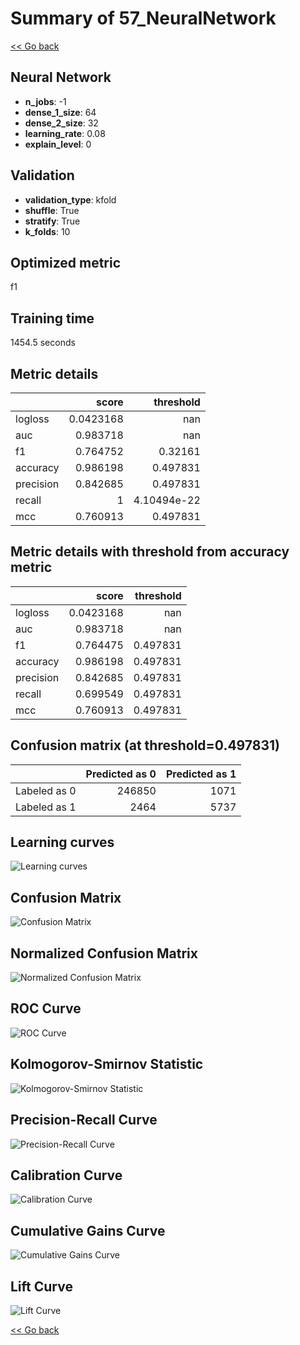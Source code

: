# Summary of 57_NeuralNetwork

[<< Go back](../README.md)


## Neural Network
- **n_jobs**: -1
- **dense_1_size**: 64
- **dense_2_size**: 32
- **learning_rate**: 0.08
- **explain_level**: 0

## Validation
 - **validation_type**: kfold
 - **shuffle**: True
 - **stratify**: True
 - **k_folds**: 10

## Optimized metric
f1

## Training time

1454.5 seconds

## Metric details
|           |     score |     threshold |
|:----------|----------:|--------------:|
| logloss   | 0.0423168 | nan           |
| auc       | 0.983718  | nan           |
| f1        | 0.764752  |   0.32161     |
| accuracy  | 0.986198  |   0.497831    |
| precision | 0.842685  |   0.497831    |
| recall    | 1         |   4.10494e-22 |
| mcc       | 0.760913  |   0.497831    |


## Metric details with threshold from accuracy metric
|           |     score |   threshold |
|:----------|----------:|------------:|
| logloss   | 0.0423168 |  nan        |
| auc       | 0.983718  |  nan        |
| f1        | 0.764475  |    0.497831 |
| accuracy  | 0.986198  |    0.497831 |
| precision | 0.842685  |    0.497831 |
| recall    | 0.699549  |    0.497831 |
| mcc       | 0.760913  |    0.497831 |


## Confusion matrix (at threshold=0.497831)
|              |   Predicted as 0 |   Predicted as 1 |
|:-------------|-----------------:|-----------------:|
| Labeled as 0 |           246850 |             1071 |
| Labeled as 1 |             2464 |             5737 |

## Learning curves
![Learning curves](learning_curves.png)
## Confusion Matrix

![Confusion Matrix](confusion_matrix.png)


## Normalized Confusion Matrix

![Normalized Confusion Matrix](confusion_matrix_normalized.png)


## ROC Curve

![ROC Curve](roc_curve.png)


## Kolmogorov-Smirnov Statistic

![Kolmogorov-Smirnov Statistic](ks_statistic.png)


## Precision-Recall Curve

![Precision-Recall Curve](precision_recall_curve.png)


## Calibration Curve

![Calibration Curve](calibration_curve_curve.png)


## Cumulative Gains Curve

![Cumulative Gains Curve](cumulative_gains_curve.png)


## Lift Curve

![Lift Curve](lift_curve.png)



[<< Go back](../README.md)
